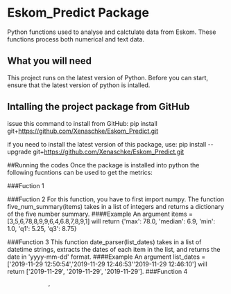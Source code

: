 # Eskom_Predict Package
Python functions used to analyse and calctulate data from Eskom. These functions process both numerical and text data.

## What you will need
This project runs on the latest version of Python. Before you can start, ensure that the latest version of python is intalled.  

## Intalling the project package from GitHub
 issue this command to install from GitHub:
 pip install git+https://github.com/Xenaschke/Eskom_Predict.git
 
 if you need to install the latest version of this package, use:
 pip install --upgrade git+https://github.com/Xenaschke/Eskom_Predict.git
 
##Running the codes
Once the package is installed into python the following fucntions can be used to get the metrics:

###Fuction 1

###Fuction 2
For this function, you have to first import numpy. The function five_num_summary(items) takes in a list of integers and returns a dictionary of the five number summary. 
####Example
An argument items = [3,5,6,78,8,9,9,6,4,6.8,7,8,9,1] will return {'max': 78.0, 'median': 6.9, 'min': 1.0, 'q1': 5.25, 'q3': 8.75}

###Function 3
This function date_parser(list_dates) takes in a list of datetime strings, extracts the dates of each item in the list, and returns the date in 'yyyy-mm-dd' format.
####Example
An argument list_dates = ['2019-11-29 12:50:54','2019-11-29 12:46:53''2019-11-29 12:46:10'] will return ['2019-11-29', '2019-11-29', '2019-11-29'].
###Function 4

                 ,
                        
